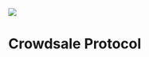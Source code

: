 <img src="https://github.com/ferMartz/overchute-site/blob/main/src/assets/overchute_name.png" />

# Crowdsale Protocol
